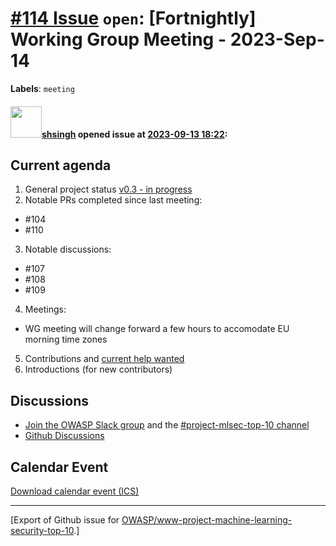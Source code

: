 # [\#114 Issue](https://github.com/OWASP/www-project-machine-learning-security-top-10/issues/114) `open`: [Fortnightly] Working Group Meeting - 2023-Sep-14
**Labels**: `meeting`


#### <img src="https://avatars.githubusercontent.com/u/412800?v=4" width="50">[shsingh](https://github.com/shsingh) opened issue at [2023-09-13 18:22](https://github.com/OWASP/www-project-machine-learning-security-top-10/issues/114):

## Current agenda

1. General project status [v0.3 - in progress](https://github.com/OWASP/www-project-machine-learning-security-top-10/milestone/3)
2. Notable PRs completed since last meeting:
  - #104 
  - #110 
3. Notable discussions:
 - #107
 - #108
 - #109
 4. Meetings:
  - WG meeting will change forward a few hours to accomodate EU morning time zones
5. Contributions and [current help wanted](https://github.com/OWASP/www-project-machine-learning-security-top-10/issues?q=is%3Aissue+is%3Aopen+label%3A%22help+wanted%22)
6. Introductions (for new contributors)

## Discussions

* [Join the OWASP Slack group](https://owasp.org/slack/invite) and the [#project-mlsec-top-10 channel](https://owasp.slack.com/archives/C04PESBUWRZ)
* [Github Discussions](https://github.com/OWASP/www-project-machine-learning-security-top-10/discussions)

## Calendar Event
[Download calendar event (ICS)](https://calendar.google.com/calendar/ical/c_f818ec1e3dea1d4c80cb0f872566eccb82c5df9cc1161f3077f93eafc47889dc%40group.calendar.google.com/public/basic.ics)




-------------------------------------------------------------------------------



[Export of Github issue for [OWASP/www-project-machine-learning-security-top-10](https://github.com/OWASP/www-project-machine-learning-security-top-10).]
